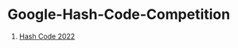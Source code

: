 # Google-Hash-Code-Competition

1. [Hash Code 2022](./Hash-Code-2022)
<!-- ### Practise Round
1. [One Pizza](./Hash-Code-2022/Practise/One-Pizza.md) -->
